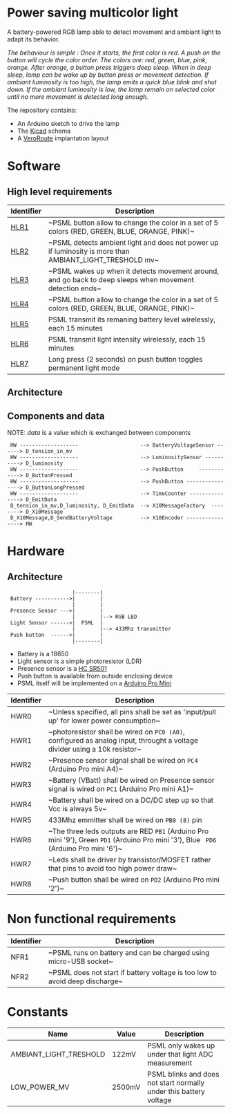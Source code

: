 # Power saving multicolor light

A battery-powered RGB lamp able to detect movement and ambiant light to adapt its behavior.

_The behaviour is simple : Once it starts, the first color is red. A push on the button will cycle the color order. The colors are: red, green, blue, pink, orange. After orange, a button press triggers deep sleep.
When in deep sleep, lamp can be wake up by button press or movement detection. If ambiant luminosity is too high, the lamp emits a quick blue blink and shut down. 
If the ambiant luminosity is low, the lamp remain on selected color until no more movement is detected long enough._

The repository contains:

- An Arduino sketch to drive the lamp
- The [Kicad](http://kicad.org/) schema
- A [VeroRoute](https://sourceforge.net/projects/veroroute/) implantation layout

# Software

## High level requirements

| Identifier             | Description                                                                                               |
| ---------------------- | --------------------------------------------------------------------------------------------------------- |
| [HLR1](../../issues/1) | ~PSML button allow to change the color in a set of 5 colors (RED, GREEN, BLUE, ORANGE, PINK)~             |
| [HLR2](../../issues/2) | ~PSML detects ambient light and does not power up if luminosity is more than AMBIANT_LIGHT_TRESHOLD mv~   |
| [HLR3](../../issues/3) | ~PSML wakes up when it detects movement around, and go back to deep sleeps when movement detection ends~  |
| [HLR4](../../issues/4) | ~PSML button allow to change the color in a set of 5 colors (RED, GREEN, BLUE, ORANGE, PINK)~             |
| [HLR5](../../issues/5) | PSML transmit its remaning battery level wirelessly, each 15 minutes                                      |
| [HLR6](../../issues/6) | PSML transmit light intensity wirelessly, each 15 minutes                                                 |
| [HLR7](../../issues/7) | Long press (2 seconds) on push button toggles permanent light mode                                        |

## Architecture

## Components and data

NOTE: _data_ is a value which is exchanged between components

```
 HW -------------------                    --> BatteryVoltageSensor ------> D_tension_in_mv
 HW -------------------                    --> LuminositySensor ----------> D_luminosity
 HW -------------------                    --> PushButton     ------------> D_ButtonPressed
 HW -------------------                    --> PushButton ----------------> D_ButtonLongPressed
 HW -------------------                    --> TimeCounter ---------------> D_EmitData
 D_tension_in_mv,D_luminosity, D_EmitData  --> X10MessageFactory  --------> D_X10Message
 D_X10Message,D_SendBatteryVoltage         --> X10Encoder ----------------> HW
```

# Hardware

## Architecture

```
                     |--------|
 Battery ----------->|        |
                     |        |
 Presence Sensor --->|        |
                     |        |--> RGB LED
 Light Sensor ------>|  PSML  |
                     |        |--> 433Mhz transmitter
 Push button  ------>|        |
                     |--------|

```

- Battery is a 18650
- Light sensor is a simple photoresistor (LDR)
- Presence sensor is a [HC SR501](https://www.makerguides.com/hc-sr501-arduino-tutorial/)
- Push button is available from outside enclosing device
- PSML itself will be implemented on a [Arduino Pro Mini](https://docs.arduino.cc/retired/boards/arduino-pro-mini)

| Identifier | Description                                                                                                             |
| ---------- | ----------------------------------------------------------------------------------------------------------------------- |
| HWR0       | ~Unless specified, all pins shall be set as 'input/pull up' for lower power consumption~                                  |
| HWR1       | ~photoresistor shall be wired on `PC0 (A0)`, configured as analog input, throught a voltage divider using a 10k resistor~ |
| HWR2       | ~Presence sensor signal shall be wired on `PC4` (Arduino Pro mini A4)~                                                    |
| HWR3       | ~Battery (VBatt) shall be wired on Presence sensor signal is wired on `PC1` (Arduino Pro mini A1)~                        |
| HWR4       | ~Battery shall be wired on a DC/DC step up so that Vcc is always 5v~                                                    |
| HWR5       | 433Mhz emmitter shall be wired on `PB0 (8)` pin                                                                         |
| HWR6       | ~The three leds outputs are RED `PB1` (Arduino Pro mini '9'), Green `PD1` (Arduino Pro mini '3'), Blue ` PD6`  (Arduino Pro mini '6')~                                            |
| HWR7       | ~Leds shall be driver by transistor/MOSFET rather that pins to avoid too high power draw~                                 |
| HWR8       | ~Push button shall be wired on `PD2` (Arduino Pro mini '2')~                                                      |

# Non functional requirements

| Identifier | Description                                                               |
| ---------- | ------------------------------------------------------------------------- |
| NFR1       | ~PSML runs on battery and can be charged using micro-USB socket~            |
| NFR2       | ~PSML does not start if battery voltage is too low to avoid deep discharge~ |

# Constants

| Name                   | Value | Description                                         |
| ---------------------- | ----- | ----------------------------------------------------|
| AMBIANT_LIGHT_TRESHOLD | 122mV | PSML only wakes up under that light ADC measurement |
| LOW_POWER_MV           | 2500mV  | PSML blinks and does not start normally under this battery voltage|


